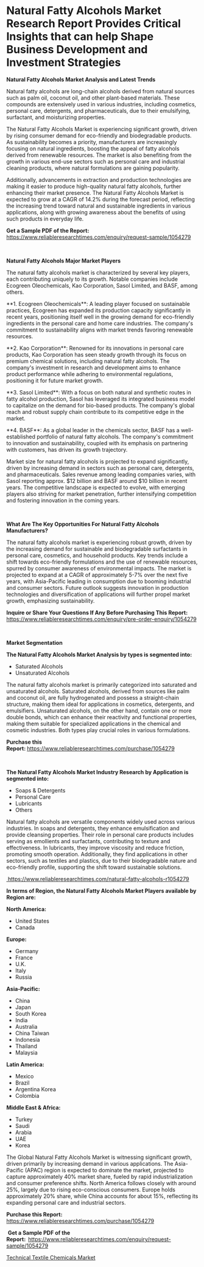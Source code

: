 <p><h1>Natural Fatty Alcohols Market Research Report Provides Critical Insights that can help Shape Business Development and Investment Strategies</h1></p><p><strong>Natural Fatty Alcohols Market Analysis and Latest Trends</strong></p>
<p><p>Natural fatty alcohols are long-chain alcohols derived from natural sources such as palm oil, coconut oil, and other plant-based materials. These compounds are extensively used in various industries, including cosmetics, personal care, detergents, and pharmaceuticals, due to their emulsifying, surfactant, and moisturizing properties.</p><p>The Natural Fatty Alcohols Market is experiencing significant growth, driven by rising consumer demand for eco-friendly and biodegradable products. As sustainability becomes a priority, manufacturers are increasingly focusing on natural ingredients, boosting the appeal of fatty alcohols derived from renewable resources. The market is also benefiting from the growth in various end-use sectors such as personal care and industrial cleaning products, where natural formulations are gaining popularity.</p><p>Additionally, advancements in extraction and production technologies are making it easier to produce high-quality natural fatty alcohols, further enhancing their market presence. The Natural Fatty Alcohols Market is expected to grow at a CAGR of 14.2% during the forecast period, reflecting the increasing trend toward natural and sustainable ingredients in various applications, along with growing awareness about the benefits of using such products in everyday life.</p></p>
<p><strong>Get a Sample PDF of the Report:&nbsp;</strong> <a href="https://www.reliableresearchtimes.com/enquiry/request-sample/1054279?utm_campaign=2220&utm_medium=2&utm_source=Github&utm_content=ia&utm_term=01042025&utm_id=natural-fatty-alcohols">https://www.reliableresearchtimes.com/enquiry/request-sample/1054279</a></p>
<p>&nbsp;</p>
<p><strong>Natural Fatty Alcohols Major Market Players</strong></p>
<p><p>The natural fatty alcohols market is characterized by several key players, each contributing uniquely to its growth. Notable companies include Ecogreen Oleochemicals, Kao Corporation, Sasol Limited, and BASF, among others.</p><p>**1. Ecogreen Oleochemicals**: A leading player focused on sustainable practices, Ecogreen has expanded its production capacity significantly in recent years, positioning itself well in the growing demand for eco-friendly ingredients in the personal care and home care industries. The company's commitment to sustainability aligns with market trends favoring renewable resources.</p><p>**2. Kao Corporation**: Renowned for its innovations in personal care products, Kao Corporation has seen steady growth through its focus on premium chemical solutions, including natural fatty alcohols. The company's investment in research and development aims to enhance product performance while adhering to environmental regulations, positioning it for future market growth.</p><p>**3. Sasol Limited**: With a focus on both natural and synthetic routes in fatty alcohol production, Sasol has leveraged its integrated business model to capitalize on the demand for bio-based products. The company's global reach and robust supply chain contribute to its competitive edge in the market.</p><p>**4. BASF**: As a global leader in the chemicals sector, BASF has a well-established portfolio of natural fatty alcohols. The company's commitment to innovation and sustainability, coupled with its emphasis on partnering with customers, has driven its growth trajectory.</p><p>Market size for natural fatty alcohols is projected to expand significantly, driven by increasing demand in sectors such as personal care, detergents, and pharmaceuticals. Sales revenue among leading companies varies, with Sasol reporting approx. $12 billion and BASF around $10 billion in recent years. The competitive landscape is expected to evolve, with emerging players also striving for market penetration, further intensifying competition and fostering innovation in the coming years.</p></p>
<p>&nbsp;</p>
<p><strong>What Are The Key Opportunities For Natural Fatty Alcohols Manufacturers?</strong></p>
<p><p>The natural fatty alcohols market is experiencing robust growth, driven by the increasing demand for sustainable and biodegradable surfactants in personal care, cosmetics, and household products. Key trends include a shift towards eco-friendly formulations and the use of renewable resources, spurred by consumer awareness of environmental impacts. The market is projected to expand at a CAGR of approximately 5-7% over the next five years, with Asia-Pacific leading in consumption due to booming industrial and consumer sectors. Future outlook suggests innovation in production technologies and diversification of applications will further propel market growth, emphasizing sustainability.</p></p>
<p><strong>Inquire or Share Your Questions If Any Before Purchasing This Report:</strong> <a href="https://www.reliableresearchtimes.com/enquiry/pre-order-enquiry/1054279?utm_campaign=2220&utm_medium=2&utm_source=Github&utm_content=ia&utm_term=01042025&utm_id=natural-fatty-alcohols">https://www.reliableresearchtimes.com/enquiry/pre-order-enquiry/1054279</a></p>
<p>&nbsp;</p>
<p><strong>Market Segmentation</strong></p>
<p><strong>The Natural Fatty Alcohols Market Analysis by types is segmented into:</strong></p>
<p><ul><li>Saturated Alcohols</li><li>Unsaturated Alcohols</li></ul></p>
<p><p>The natural fatty alcohols market is primarily categorized into saturated and unsaturated alcohols. Saturated alcohols, derived from sources like palm and coconut oil, are fully hydrogenated and possess a straight-chain structure, making them ideal for applications in cosmetics, detergents, and emulsifiers. Unsaturated alcohols, on the other hand, contain one or more double bonds, which can enhance their reactivity and functional properties, making them suitable for specialized applications in the chemical and cosmetic industries. Both types play crucial roles in various formulations.</p></p>
<p><strong>Purchase this Report:&nbsp;</strong><a href="https://www.reliableresearchtimes.com/purchase/1054279?utm_campaign=2220&utm_medium=2&utm_source=Github&utm_content=ia&utm_term=01042025&utm_id=natural-fatty-alcohols">https://www.reliableresearchtimes.com/purchase/1054279</a></p>
<p>&nbsp;</p>
<p><strong>The Natural Fatty Alcohols Market Industry Research by Application is segmented into:</strong></p>
<p><ul><li>Soaps & Detergents</li><li>Personal Care</li><li>Lubricants</li><li>Others</li></ul></p>
<p><p>Natural fatty alcohols are versatile components widely used across various industries. In soaps and detergents, they enhance emulsification and provide cleansing properties. Their role in personal care products includes serving as emollients and surfactants, contributing to texture and effectiveness. In lubricants, they improve viscosity and reduce friction, promoting smooth operation. Additionally, they find applications in other sectors, such as textiles and plastics, due to their biodegradable nature and eco-friendly profile, supporting the shift toward sustainable solutions.</p></p>
<p><a href="https://www.reliableresearchtimes.com/natural-fatty-alcohols-r1054279?utm_campaign=2220&utm_medium=2&utm_source=Github&utm_content=ia&utm_term=01042025&utm_id=natural-fatty-alcohols">&nbsp;https://www.reliableresearchtimes.com/natural-fatty-alcohols-r1054279</a></p>
<p><strong>In terms of Region, the Natural Fatty Alcohols Market Players available by Region are:</strong></p>
<p>
    <p> <strong> North America: </strong>
        <ul>
            <li>United States</li>
            <li>Canada</li>
        </ul>
        </p> 
    <p> <strong> Europe: </strong>
        <ul>
            <li>Germany</li>
            <li>France</li>
            <li>U.K.</li>
            <li>Italy</li>
            <li>Russia</li>
        </ul>
        </p> 
    <p> <strong> Asia-Pacific: </strong>
        <ul>
            <li>China</li>
            <li>Japan</li>
            <li>South Korea</li>
            <li>India</li>
            <li>Australia</li>
            <li>China Taiwan</li>
            <li>Indonesia</li>
            <li>Thailand</li>
            <li>Malaysia</li>
        </ul>
        </p> 
    <p> <strong> Latin America: </strong>
        <ul>
            <li>Mexico</li>
            <li>Brazil</li>
            <li>Argentina Korea</li>
            <li>Colombia</li>
        </ul>
        </p> 
    <p> <strong> Middle East & Africa: </strong>
        <ul>
            <li>Turkey</li>
            <li>Saudi</li>
            <li>Arabia</li>
            <li>UAE</li>
            <li>Korea</li>
        </ul>
    </p>
    </p>
<p><p>The Global Natural Fatty Alcohols Market is witnessing significant growth, driven primarily by increasing demand in various applications. The Asia-Pacific (APAC) region is expected to dominate the market, projected to capture approximately 40% market share, fueled by rapid industrialization and consumer preference shifts. North America follows closely with around 25%, largely due to rising eco-conscious consumers. Europe holds approximately 20% share, while China accounts for about 15%, reflecting its expanding personal care and industrial sectors.</p></p>
<p><strong>Purchase this Report: </strong><a href="https://www.reliableresearchtimes.com/purchase/1054279?utm_campaign=2220&utm_medium=2&utm_source=Github&utm_content=ia&utm_term=01042025&utm_id=natural-fatty-alcohols">https://www.reliableresearchtimes.com/purchase/1054279</a></p>
<p>&nbsp;<strong>Get a Sample PDF of the Report:&nbsp;&nbsp;</strong><a href="https://www.reliableresearchtimes.com/enquiry/request-sample/1054279?utm_campaign=2220&utm_medium=2&utm_source=Github&utm_content=ia&utm_term=01042025&utm_id=natural-fatty-alcohols">https://www.reliableresearchtimes.com/enquiry/request-sample/1054279</a></p>
<p><strong></strong></p>
<p><p><a href="https://github.com/JosephineMcguire65/Market-Research-Report-List-2/blob/main/technical-textile-chemicals-market.md?utm_campaign=2220&utm_medium=2&utm_source=Github&utm_content=ia&utm_term=01042025&utm_id=natural-fatty-alcohols">Technical Textile Chemicals Market</a></p></p>